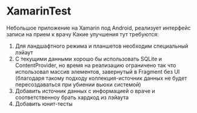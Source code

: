# XamarinTest
Небольшое приложение на Xamarin под Android, реализует интерфейс записи на прием к врачу
Какие улучшения тут требуются:

1. Для ландшафтного режима и планшетов необходим специальный лэйаут
2. С текущими данными хорошо бы использовать SQLite и ContentProvider, но время на реализацию ограничено 
так что использовал массив элементов, завернутый в Fragment без UI
(благодаря такому подходу коллекция-источник данных не будет пересоздаваться при убиении вьюхи системой)
3. Добавить источник данных с информацией о враче и соответственноу брать хардкод из лэйаута
4. Добавить юнит-тесты
